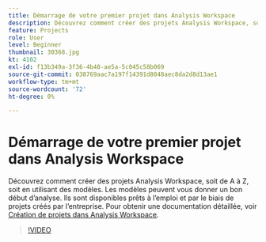 ```yaml
---
title: Démarrage de votre premier projet dans Analysis Workspace
description: Découvrez comment créer des projets Analysis Workspace, soit de A à Z, soit en utilisant des modèles.
feature: Projects
role: User
level: Beginner
thumbnail: 30368.jpg
kt: 4102
exl-id: f13b349a-3f36-4b48-ae5a-5c045c58b069
source-git-commit: 038769aac7a197f14391d8048aec8da2d8d13ae1
workflow-type: tm+mt
source-wordcount: '72'
ht-degree: 0%

---
```


# Démarrage de votre premier projet dans Analysis Workspace

Découvrez comment créer des projets Analysis Workspace, soit de A à Z, soit en utilisant des modèles. Les modèles peuvent vous donner un bon début d’analyse. Ils sont disponibles prêts à l’emploi et par le biais de projets créés par l’entreprise. Pour obtenir une documentation détaillée, voir [Création de projets dans Analysis Workspace](https://experienceleague.adobe.com/en/docs/analytics/analyze/analysis-workspace/build-workspace-project/create-projects).

>[!VIDEO](https://video.tv.adobe.com/v/30368/?quality=12&learn=on)

